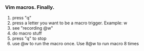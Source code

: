### Vim macros. Finally.
1) press "q"
2) press a letter you want to be a macro trigger. Example: w
3) see "recording @w"
4) do macro stuff
5) press "q" to stop
6) use @w to run the macro once. Use 8@w to run macro 8 times

